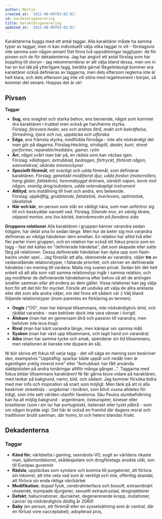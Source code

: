 ```yaml
---
author: Martin
created_at: '2011-08-09T03:02:01'
id: karaktärsgenerering
title: Karaktärsgenerering
updated_at: '2011-08-09T03:02:01'
---
```

Karaktärerna byggs med ett antal taggar. Alla karaktärer måste ha samma typer av taggar, men ni kan individuellt välja vilka taggar ni vill - förslagsvis inte samma som någon annan! Det finns två uppsättningar taggtyper: de för pivsen och de för dekadenterna. Jag har angivit ett antal förslag som har koppling till storyn - jag rekommenderar er att välja bland dessa, men om ni har en kul idé på ytterligare tagg, berätta gärna! Regelmässigt kommer era karaktärer också definieras av taggarna, men dels eftersom reglerna inte är helt klara, och dels eftersom jag inte vill störa med regelmoment i början, så kommer det senare. Hoppas det är ok!

## Pivsen

**Taggar**

-   **Sug**, ens svaghet och starka behov, ens beroende, något som kommer dra karaktären i trubbel men också ge han/henne styrka. Förslag: *försvara heder, sex och andras åtrå, makt och bekräftelse, förnedring, tjack och rus, upptäcka och utforska*
-   **Edge**, ens främsta styrka, medfödda förmåga - inte alls nödvändigt det man gör på dagarna. Förslag:*Hacking, stridspitt, dealer, kurir, street performer, reparatör/moddare, gamer, rytm*
-   **Ärr**, något svårt man bär på, en rädsla som kan väckas igen. Förslag: *våldtagen, avtrubbad, bedragen, förtryckt, förlorat någon, samvetskval, okända minnen/syner*
-   **Speciellt föremål**, ett ovanligt och udda föremål, som definierar karaktären. Förslag: *genetiskt modifierat djur, udda fordon (motorrollers, hang glider, fallskärm), hemmabyggd drönare, särskilt vapen, bevis mot någon, ovanlig drog/substans, udda vetenskapligt instrument*
-   **Attityd**, ens inställning till livet och andra, ens beteende. Förslag: *uppkäftig, grubblande, fatalistisk, överlevare, optimistisk, idealistisk*
-   **När och kär**, en person som står en väldigt nära, som man anförtror sig till och beskyddar oavsett vad. Förslag: *Döende mor, en vänlig lärare, otippad mentor, ens livs kärlek, barndomsvän på fiendens sida*

**Gruppens relationer** Alla karaktären i gruppen känner varandra sedan tidigare, har delat sina liv sedan länge. Men hur de beter sig mot varandra definieras av viktiga händelser dem emellan. En relation har alltid två eller fler parter inom gruppen, och en relation har också ett fokus precis som en tagg - fast det kallas en "definierade händelse", det som skapade eller satte färg på relationen. Dessa definierade händelser kan dyka upp som flash-backs under spel... Jag föreslår att alla, oberoende av varandra, väljer **tre** av nedanstående relationstyper, i fallande prioritet, och skriver en definierade händelse i en mening till vardera. Maila mig svaren privat. Sedan blir det helt enkelt så att alla som valt samma relationstyp ingår i samma relation, och jag modiferar de definierande händelserna efter behov så att de antingen smälter samman eller att endera av dem gäller. Vissa relationer kan jag välja bort för att det blir för mycket. Försök att undvika att välja de allra enklaste eller det som alla andra väljer, om det finns ett sådant val :) Välj bland följande relationstyper (inom parentes en förklaring av termen):

-   **Oogie** ("OG", man har kämpat tillsammans, inte nödvändigtvis strid, och räddat varandra - man behöver dock inte vara vänner i övrigt)
-   **Älskare** (man har en gemensam åtrå och passion till varandra, men behöver inte leva ihop)
-   **Rival** (man har känt varandra länge, men kämpar om samma mål)
-   **Syskon** (man har växt upp tillsammans, och tagit hand om varandra)
-   **Aibo** (man har samma tycke och smak, spenderar sin tid tillsammans, men relationen är kanske inte djupare än så).

Ni bör skriva ett fokus till varje tagg - det vill säga en mening som beskriver den, exempelvis "Uppkäftig: sparkar både uppåt och nedåt men är egentligen ynklig innerst inne" eller "Avtrubbad: har fått använda slaktpistolen på andra tonåringar alltför många gånger...". Taggarna med fokus bildar tillsammans karaktären! Ni får gärna klura vidare på karaktären, med tankar på bakgrund, namn, bild, och sådant. Jag kommer försöka bidra med mer info och inspiration så snart som möjligt. Men tänk på att ni alla beskriver streetkids - ungdomar i tonåren, som blivit vuxna alldeles för tidigt, som inte sett världen utanför favelorna. Sãu Paulos slumbefolkning kan ha all möjlig bakgrund - argentinare, östeuropéer, kineser eller brasilianer (som i sin tur har portugisiskt, italienskt eller tyskt påbrå - som om någon brydde sig). Det här är också en framtid där dagens moral och traditioner brutit samman, där homo, bi och hetero blandas friskt.

## Dekadenterna

### Taggar

-   **Känd för**; världsetta i gaming, sexrobots-VD, sugit av världens rikaste man, självmordskonst, skådespelare och drogföretags ansikte utåt, son till Europas guvernör
-   **Rädsla**; upptäckas som syndare och komma till purgatoriet, att förlora sin inkomst, att inte veta vad som är verkligt och inte, offentlig skandal, att förlora sin enda riktiga vän/kärlek
-   **Modifikation**; dopad fysik, cerebralinterface och biosoft, extraordinärt utseende, inympade djurgener, sexuellt extrautrustad, droginjektorer
-   **Defekt**; hallucinationer, djuriskhet, degenererande kropp, mutationer, cancer (ej nödvändigtvis dödlig år 2060)
-   **Baby** (en person, ett föremål eller en sysselsättning som är central, där en förlust vore oacceptabel); adopterad pivs,